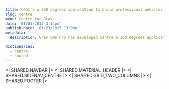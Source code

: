 ```yaml
---
title: Centre a 360 degrees application to build professional websites
slug: centre
menu: Centre for Grav
date: '01/01/2014 3:14pm'
publish_date: '01/23/2015 13:00e'
metadata:
  description: Grav CMS Pro has developed Centre a 360 degrees application to build professional websites

dictionaries:
  - centre
  - shared
---
```


<| SHARED.NAVBAR |>
<| SHARED.MATERIAL_HEADER |>
<| SHARED.SIDENAV_CENTRE |>
<| SHARED.GRID_TWO_COLUMNS |>
<| SHARED.FOOTER |>
